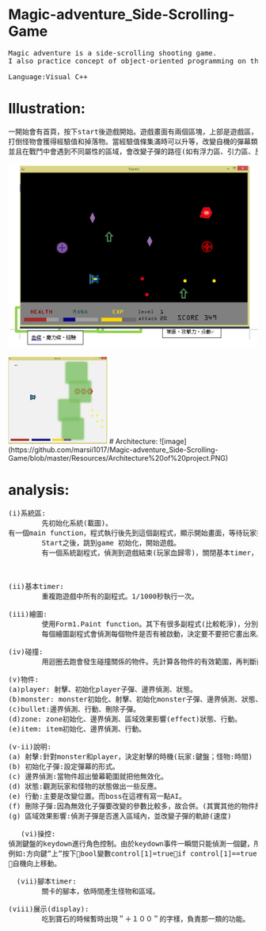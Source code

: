 # Magic-adventure_Side-Scrolling-Game
<pre>
Magic adventure is a side-scrolling shooting game. 
I also practice concept of object-oriented programming on this project.

Language:Visual C++ </pre>
# Illustration:
<pre>
一開始會有首頁，按下start後遊戲開始。遊戲畫面有兩個區塊，上部是遊戲區，下部是狀態區。Z鍵是普通攻擊，x鍵是強力攻擊。
打倒怪物會獲得經驗值和掉落物。當經驗值條集滿時可以升等，改變自機的彈幕類型，
並且在戰鬥中會遇到不同屬性的區域，會改變子彈的路徑(如有浮力區、引力區、反彈區等等)。
</pre>
![image](https://github.com/marsii1017/Magic-adventure_Side-Scrolling-Game/blob/master/Resources/magic_adventure.PNG)

<img src="https://github.com/marsii1017/Magic-adventure_Side-Scrolling-Game/blob/master/Resources/UI-1.jpg" width="200"> 
# Architecture:
![image](https://github.com/marsii1017/Magic-adventure_Side-Scrolling-Game/blob/master/Resources/Architecture%20of%20project.PNG)

# analysis:
<pre>
(i)系統區:
		先初始化系統(載圖)。
有一個main function，程式執行後先到這個副程式，顯示開始畫面，等待玩家按下start。
		Start之後，跳到game 初始化，開始遊戲。
		有一個系統副程式，偵測到遊戲結束(玩家血歸零)，關閉基本timer，顯示遊戲結束，等到玩家按下menu按鈕，跳回main。

	

(ii)基本timer:
		重複跑遊戲中所有的副程式。1/1000秒執行一次。

(iii)繪圖:
		使用Form1.Paint function。其下有很多副程式(比較乾淨)，分別負責不同物件的繪圖，方法是把指標丟過去這些副程式。
		每個繪圖副程式會偵測每個物件是否有被啟動，決定要不要把它畫出來。

(iv)碰撞:
		用迴圈去跑會發生碰撞關係的物件。先計算各物件的有效範圍，再判斷兩物件是否也碰撞，若有執行結果。

(v)物件:
(a)player: 射擊、初始化player子彈、邊界偵測、狀態。
(b)monster: monster初始化、射擊、初始化monster子彈、邊界偵測、狀態、行動(AI)。
(c)bullet:邊界偵測、行動、刪除子彈。
(d)zone: zone初始化、邊界偵測、區域效果影響(effect)狀態、行動。
(e)item: item初始化、邊界偵測、行動。

(v-ii)說明:
(a)	射擊:針對monster和player，決定射擊的時機(玩家:鍵盤；怪物:時間)
(b)	初始化子彈:設定彈幕的形式。
(c)	邊界偵測:當物件超出螢幕範圍就把他無效化。
(d)	狀態:觀測玩家和怪物的狀態做出一些反應。
(e)	行動:主要是改變位置。而boss在這裡有寫一點AI。
(f)	刪除子彈:因為無效化子彈要改變的參數比較多，故合併。(其實其他的物件應該也要比照辦理，但因為其他物件的參數影響不大就沒有)
(g)	區域效果影響:偵測子彈是否進入區域內，並改變子彈的軌跡(速度)
   
   (vi)操控:
偵測鍵盤的keydown進行角色控制。由於keydown事件一瞬間只能偵測一個鍵，所以透過操作變數達到目的。
例如:方向鍵”上”按下bool變數control[1]=trueif control[1]==true
自機向上移動。

  (vii)腳本timer:
		關卡的腳本，依時間產生怪物和區域。
	
(viii)展示(display):
		吃到寶石的時候暫時出現＂＋１００＂的字樣，負責那一類的功能。


</pre>
